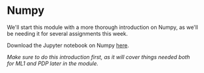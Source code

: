 # Numpy

We'll start this module with a more thorough introduction on Numpy, as we'll be
needing it for several assignments this week.

Download the Jupyter notebook on Numpy [here](data/numpy.ipynb).

*Make sure to do this introduction first, as it will cover things needed both for
ML1 and PDP later in the module.*

